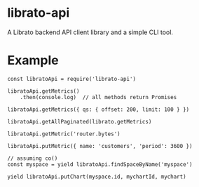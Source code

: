 # librato-api

A Librato backend API client library and a simple CLI tool.

# Example

    const libratoApi = require('librato-api')

    libratoApi.getMetrics()
        .then(console.log)  // all methods return Promises

    libratoApi.getMetrics({ qs: { offset: 200, limit: 100 } })

    libratoApi.getAllPaginated(librato.getMetrics)

    libratoApi.getMetric('router.bytes')

    libratoApi.putMetric({ name: 'customers', 'period': 3600 })

    // assuming co()
    const myspace = yield libratoApi.findSpaceByName('myspace')

    yield libratoApi.putChart(myspace.id, mychartId, mychart)

